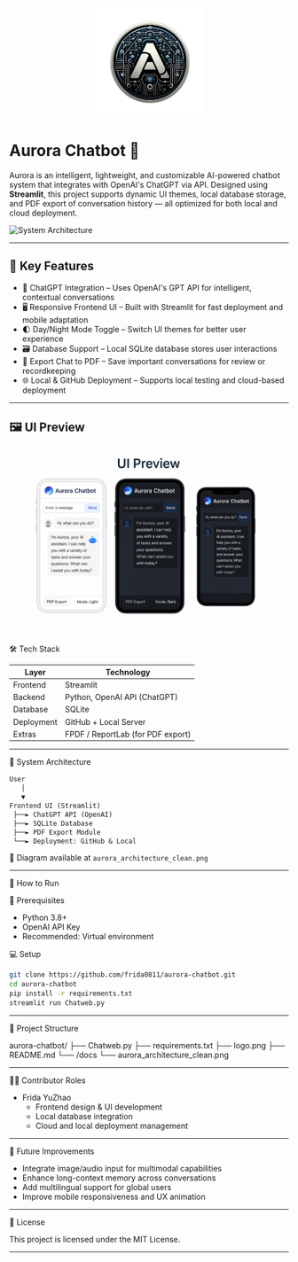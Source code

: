 <p align="center">
  <img src="logo.png" width="200" alt="Aurora Logo">
</p>

# Aurora Chatbot 🌌

Aurora is an intelligent, lightweight, and customizable AI-powered chatbot system that integrates with OpenAI's ChatGPT via API. Designed using **Streamlit**, this project supports dynamic UI themes, local database storage, and PDF export of conversation history — all optimized for both local and cloud deployment.

![System Architecture](docs/aurora_architecture_clean.png)

---

## 🚀 Key Features

- 🔧 ChatGPT Integration – Uses OpenAI's GPT API for intelligent, contextual conversations  
- 🖥️ Responsive Frontend UI – Built with Streamlit for fast deployment and mobile adaptation  
- 🌓 Day/Night Mode Toggle – Switch UI themes for better user experience  
- 🗃️ Database Support – Local SQLite database stores user interactions  
- 📄 Export Chat to PDF – Save important conversations for review or recordkeeping  
- 🌐 Local & GitHub Deployment – Supports local testing and cloud-based deployment  

---
## 🖼️ UI Preview

<p align="center">
  <img src="aurora_ui_screenshot.png" width="750" alt="Aurora Chatbot UI: Light/Dark/Responsive Modes">
</p>


 🛠️ Tech Stack

| Layer         | Technology                     |
| ------------- | ------------------------------ |
| Frontend      | Streamlit                      |
| Backend       | Python, OpenAI API (ChatGPT)   |
| Database      | SQLite                         |
| Deployment    | GitHub + Local Server          |
| Extras        | FPDF / ReportLab (for PDF export) |

---

 🧱 System Architecture

```
User
   │
   ▼
Frontend UI (Streamlit)
 ├──► ChatGPT API (OpenAI)
 ├──► SQLite Database
 ├──► PDF Export Module
 └──► Deployment: GitHub & Local
```

📌 Diagram available at `aurora_architecture_clean.png`

---

🧪 How to Run

 🔧 Prerequisites

- Python 3.8+
- OpenAI API Key
- Recommended: Virtual environment

💻 Setup

```bash
git clone https://github.com/frida0811/aurora-chatbot.git
cd aurora-chatbot
pip install -r requirements.txt
streamlit run Chatweb.py
```

---
 📁 Project Structure


aurora-chatbot/
├── Chatweb.py
├── requirements.txt
├── logo.png
├── README.md
└── /docs
    └── aurora_architecture_clean.png


---

👩‍💻 Contributor Roles

- Frida YuZhao  
  - Frontend design & UI development  
  - Local database integration  
  - Cloud and local deployment management

---

🧠 Future Improvements

- Integrate image/audio input for multimodal capabilities  
- Enhance long-context memory across conversations  
- Add multilingual support for global users  
- Improve mobile responsiveness and UX animation  

---

📜 License

This project is licensed under the MIT License.

---
